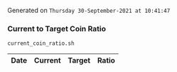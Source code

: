 Generated on `Thursday 30-September-2021 at 10:41:47`

### Current to Target Coin Ratio
`current_coin_ratio.sh`

Date|Current|Target|Ratio
---|---|---|---
